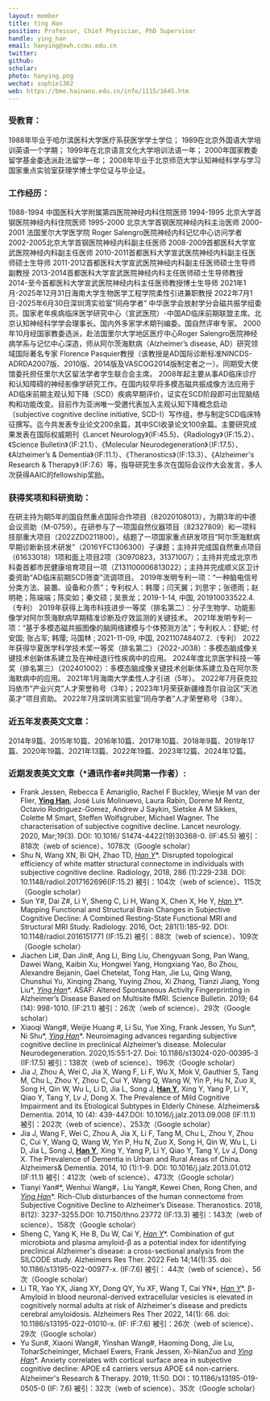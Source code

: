 ```yaml
---
layout: member
title: Ying Han
position: Professor, Chief Physician, PhD Supervisor
handle: ying_han
email: hanying@xwh.ccmu.edu.cn
twitter:
github: 
scholar: 
photo: hanying.png
wechat: sophie1362
web: https://bme.hainanu.edu.cn/info/1115/1645.htm
---
```


### 受教育：
1988年毕业于哈尔滨医科大学医疗系获医学学士学位；
1989在北京外国语大学培训英语一个学期；
1999年在北京语言文化大学培训法语一年；
2000年国家教委留学基金委选派赴法留学一年；
2008年毕业于北京师范大学认知神经科学与学习国家重点实验室获理学博士学位证与毕业证。
### 工作经历：
1988-1994 中国医科大学附属第四医院神经内科住院医师
1994-1995 北京大学首钢医院神经内科住院医师
1995-2000 北京大学首钢医院神经内科主治医师
2000-2001 法国里尔大学医学院 Roger Salengro医院神经内科记忆中心访问学者
2002-2005北京大学首钢医院神经内科副主任医师
2008-2009首都医科大学宣武医院神经内科副主任医师
2010-2011首都医科大学宣武医院神经内科副主任医师硕士生导师
2011-2012首都医科大学宣武医院神经内科副主任医师硕士生导师副教授
2013-2014首都医科大学宣武医院神经内科主任医师硕士生导师教授
2014-至今首都医科大学宣武医院神经内科主任医师教授博士生导师
2021年1月-2025年12月31日海南大学生物医学工程学院柔性引进兼职教授
2022年7月1日-2025年6月30日深圳湾实验室“同舟学者”
中华医学会放射学分会磁共振学组委员。国家老年疾病临床医学研究中心（宣武医院）-中国AD临床前期联盟主席。北京认知神经科学学会理事长。国内外多家学术期刊编委。国自然评审专家。
2000年10月经国家教委选派，赴法国里尔大学地区医疗中心Roger Salengro医院神经病学系与记忆中心深造，师从阿尔茨海默病（Alzheimer’s disease, AD）研究领域国际著名专家 Florence Pasquier教授（该教授是AD国际诊断标准NINCDS-ADRDA2007版、2010版、2014版及VASCOG2014版制定者之一）。同期受大使馆委托担任里尔大区留法学者学生联合会主席。
2008年起主要从事AD临床诊疗和认知障碍的神经影像学研究工作。在国内较早将多模态磁共振成像方法应用于AD临床前期主观认知下降（SCD）疾病早期评价，证实在SCD阶段即可出现脑结构和功能改变。目前作为亚洲唯一受邀代表加入主观认知下降概念启动（subjective cognitive decline initiative, SCD-I）写作组，参与制定SCD临床特征撰写。迄今共发表专业论文200余篇，其中SCI收录论文100余篇。主要研究成果发表在国际权威期刊《Lancet Neurology》(IF:45.5)、《Radiology》（IF:15.2）、《Science Bulletin》（IF:21.1）、《Molecular Neurodegeneration》（IF:17.5）、《Alzheimer’s & Dementia》（IF:11.1）、《Theranostics》（IF:13.3）、《Alzheimer's Research & Therapy》（IF:7.6）等，指导研究生多次在国际会议作大会发言，多人次获得AAIC的fellowship奖励。
### 获得奖项和科研资助：
在研主持为期5年的国自然重点国际合作项目（82020108013），为期3年的中德会议资助（M-0759）。在研参与了一项国自然仪器项目（82327809）和一项科技部重大项目（2022ZD0211800）。结题了一项国家重点研发项目“阿尔茨海默病早期诊断新技术研发”（2016YFC1306300）子课题；主持并完成国自然重点项目（61633018）1项和面上项目2项（30970823，31371007）；主持并完成北京市科委首都市民健康培育项目一项（Z131100006813022）；主持并完成顺义区卫计委资助“AD临床前期SCD筛查”流调项目。
2019年发明专利一项：“一种脑电信号分类方法、装置、设备和介质”；专利权人：韩璎；闫天翼；刘思宇；张德雨；赵明艳；陈端端；陈奕如；秦文硕；吴景龙；2019-1-14, 中国, 201910033522.4. （专利） 
2019年获得上海市科技进步一等奖（排名第二）：分子生物学、功能影像学对阿尔茨海默病早期精准诊断及疗效监测的关键技术。 
2021年发明专利一项：“基于多模态磁共振图像的脑网络建模与个体预测方法”；专利权人：舒妮; 付安国; 张占军; 韩璎; 马国林 ; 2021-11-09, 中国, 202110748407.2.（专利）
2022年获得华夏医学科学技术奖一等奖（排名第二）（2022-J038）：多模态脑成像关键技术创新体系建立及在神经退行性疾病中的应用。
2024年度北京医学科技一等奖（排名第三）（202401002）：多模态脑成像关键技术创新体系建立及在阿尔茨海默病中的应用。
2021年1月海南大学柔性人才引进（5年）。
2022年7月获克拉玛依市“产业兴克”人才荣誉称号（3年）；2023年1月荣获新疆维吾尔自治区“天池英才”项目资助。
2022年7月深圳湾实验室“同舟学者”人才荣誉称号（3年）。
### 近五年发表英文文章：
2014年9篇、2015年10篇、2016年10篇、2017年10篇、2018年9篇、2019年17篇、2020年19篇、2021年13篇、2022年19篇、2023年12篇、2024年12篇。
### 近期发表英文文章（*通讯作者#共同第一作者）: 
- Frank Jessen, Rebecca E Amariglio, Rachel F Buckley, Wiesje M van der Flier, **<ins>Ying Han</ins>**, José Luis Molinuevo, Laura Rabin, Dorene M Rentz, Octavio Rodriguez-Gomez, Andrew J Saykin, Sietske A M Sikkes, Colette M Smart, Steffen Wolfsgruber, Michael Wagner. The characterisation of subjective cognitive decline. Lancet neurology. 2020, Mar;19(3). DOI: 10.1016/ S1474-4422(19)30368-0. (IF:45.5) 被引：818次（web of science）、1078次（Google scholar）
- Shu N, Wang XN, Bi QH, Zhao TD, **<ins>Han Y*</ins>**. Disrupted topological efficiency of white matter structural connectome in individuals with subjective cognitive decline. Radiology, 2018, 286 (1):229-238. DOI: 10.1148/radiol.2017162696(IF:15.2) 被引：104次（web of science）、115次（Google scholar）
- Sun Y#, Dai Z#, Li Y, Sheng C, Li H, Wang X, Chen X, He Y, **<ins>Han Y*</ins>**. Mapping Functional and Structural Brain Changes in Subjective Cognitive Decline: A Combined Resting-State Functional MRI and Structural MRI Study. Radiology. 2016, Oct; 281(1):185-92. DOI: 10.1148/radiol.2016151771 (IF:15.2) 被引：88次（web of science）、109次（Google scholar）
- Jiachen Li#, Dan Jin#, Ang Li, Bing Liu, Chengyuan Song, Pan Wang, Dawei Wang, Kaibin Xu, Hongwei Yang, Hongxiang Yao, Bo Zhou, Alexandre Bejanin, Gael Chetelat, Tong Han, Jie Lu, Qing Wang, Chunshui Yu, Xinqing Zhang, Yuying Zhou, Xi Zhang, Tianzi Jiang, Yong Liu*, **<ins>Ying Han*</ins>**. ASAF: Altered Spontaneous Activity Fingerprinting in Alzheimer’s Disease Based on Multisite fMRI. Science Bulletin. 2019; 64 (14): 998-1010. (IF:21.1) 被引：26次（web of science）、29次（Google scholar）
- Xiaoqi Wang#, Weijie Huang #, Li Su, Yue Xing, Frank Jessen, Yu Sun*, Ni Shu\*, **<ins>Ying Han*</ins>**. Neuroimaging advances regarding subjective cognitive decline in preclinical Alzheimer’s disease. Molecular Neurodegeneration. 2020,15:55:1-27. Doi: 10.1186/s13024-020-00395-3 (IF:17.5)  被引：138次（web of science）、196次（Google scholar）
- Jia J, Zhou A, Wei C, Jia X, Wang F, Li F, Wu X, Mok V, Gauthier S, Tang M, Chu L, Zhou Y, Zhou C, Cui Y, Wang Q, Wang W, Yin P, Hu N, Zuo X, Song H, Qin W, Wu L, Li D, Jia L, Song J, **<ins>Han Y</ins>**, Xing Y, Yang P, Li Y, Qiao Y, Tang Y, Lv J, Dong X. The Prevalence of Mild Cognitive Impairment and its Etiological Subtypes in Elderly Chinese. Alzheimers& Dementia. 2014, 10 (4): 439-447.DOI: 10.1016/j.jalz.2013.09.008 (IF:11.1) 被引：202次（web of science）、253次（Google scholar）
- Jia J, Wang F, Wei C, Zhou A, Jia X, Li F, Tang M, Chu L, Zhou Y, Zhou C, Cui Y, Wang Q, Wang W, Yin P, Hu N, Zuo X, Song H, Qin W, Wu L, Li D, Jia L, Song J, **<ins>Han Y</ins>**, Xing Y, Yang P, Li Y, Qiao Y, Tang Y, Lv J, Dong X. The Prevalence of Dementia in Urban and Rural Areas of China. Alzheimers& Dementia. 2014, 10 (1):1-9. DOI: 10.1016/j.jalz.2013.01.012 (IF:11.1) 被引：412次（web of science）、473次（Google scholar）
- Tianyi Yan#*, Wenhui Wang#，Liu Yang#, Kewei Chen, Rong Chen, and **<ins>Ying Han*</ins>**. Rich-Club disturbances of the human connectome from Subjective Cognitive Decline to Alzheimer’s Disease. Theranostics. 2018, 8(12): 3237-3255.DOI: 10.7150/thno.23772 (IF:13.3) 被引：143次（web of science）、158次（Google scholar）
- Sheng C, Yang K, He B, Du W, Cai Y, **<ins>Han Y*</ins>**. Combination of gut microbiota and plasma amyloid-β as a potential index for identifying preclinical Alzheimer's disease: a cross-sectional analysis from the SILCODE study. Alzheimers Res Ther. 2022 Feb 14;14(1):35. doi: 10.1186/s13195-022-00977-x. (IF:7.6) 被引： 44次（web of science）、56次（Google scholar）
- Li TR, Yao YX, Jiang XY, Dong QY, Yu XF, Wang T, Cai YN*, **<ins>Han Y*</ins>**. β-Amyloid in blood neuronal-derived extracellular vesicles is elevated in cognitively normal adults at risk of Alzheimer's disease and predicts cerebral amyloidosis. Alzheimers Res Ther 2022, 14(1): 66. doi: 10.1186/s13195-022-01010-x. (IF: IF:7.6) 被引：26次（web of science）、29次（Google scholar）
- Yu Sun#, Xiaoni Wang#, Yinshan Wang#, Haoming Dong, Jie Lu, ToharScheininger, Michael Ewers, Frank Jessen, Xi-NianZuo and **<ins>Ying Han*</ins>**. Anxiety correlates with cortical surface area in subjective cognitive decline: APOE ε4 carriers versus APOE ε4 non-carriers. Alzheimer's Research & Therapy. 2019, 11:50. DOI：10.1186/s13195-019-0505-0 (IF: 7.6) 被引：32次（web of science）、35次（Google scholar）